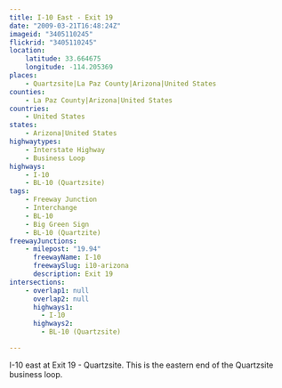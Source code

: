 ```yaml
---
title: I-10 East - Exit 19
date: "2009-03-21T16:48:24Z"
imageid: "3405110245"
flickrid: "3405110245"
location:
    latitude: 33.664675
    longitude: -114.205369
places:
    - Quartzsite|La Paz County|Arizona|United States
counties:
    - La Paz County|Arizona|United States
countries:
    - United States
states:
    - Arizona|United States
highwaytypes:
    - Interstate Highway
    - Business Loop
highways:
    - I-10
    - BL-10 (Quartzsite)
tags:
    - Freeway Junction
    - Interchange
    - BL-10
    - Big Green Sign
    - BL-10 (Quartzite)
freewayJunctions:
    - milepost: "19.94"
      freewayName: I-10
      freewaySlug: i10-arizona
      description: Exit 19
intersections:
    - overlap1: null
      overlap2: null
      highways1:
        - I-10
      highways2:
        - BL-10 (Quartzsite)

---
```

I-10 east at Exit 19 - Quartzsite. This is the eastern end of the Quartzsite business loop.